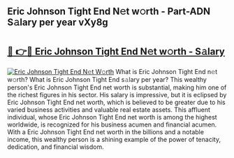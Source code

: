 ## Eric Johnson Tight End N𝚎t w𝚘rth - Part-ADN S𝚊lary per year vXy8g

# <h2><a href="http://gc48on.nevu.top/?p=Eric+Johnson+Tight+End">🔗 👉🔴 Eric Johnson Tight End N𝚎t w𝚘rth - S𝚊lary</a></h2>

[![Eric Johnson Tight End N𝚎t W𝚘rth](https://i.imgur.com/Oavwk0R.jpeg)](http://gc48on.nevu.top/?p=Eric+Johnson+Tight+End)
What is Eric Johnson Tight End n𝚎t w𝚘rth? What is Eric Johnson Tight End s𝚊lary per year?
This wealthy person's Eric Johnson Tight End net worth is substantial, making him one of the richest figures in his sector. His salary is impressive, but it is eclipsed by Eric Johnson Tight End net worth, which is believed to be greater due to his varied business activities and valuable real estate assets. This affluent individual, whose Eric Johnson Tight End net worth is among the highest worldwide, is recognized for his business acumen and financial acumen. With a Eric Johnson Tight End net worth in the billions and a notable income, this wealthy person is a shining example of the power of tenacity, dedication, and financial wisdom.
